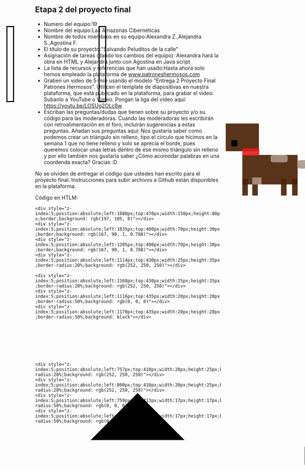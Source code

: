 ## Etapa 2 del proyecto final

- Numero del equipo:19 
- Nombre del equipo:Las Amazonas Cibernéticas
- Nombre de todos miembros en su equipo:Alexandra Z.,Alejandra S.,Agostina F.
- El título de su proyecto:"Salvando Peluditos de la calle"
- Asignación de tareas (dando los cambios del equipo): Alexandra hará la obra en HTML y Alejandra junto con Agostina en Java script
- La lista de recursos y referencias que han usado:Hasta ahora solo hemos empleado la plataforma de www.patroneshermosos.com
- Graben un video de 5-min usando el modelo “Entrega 2 Proyecto Final Patrones Hermosos”. Utilicen el template de diapositivas en nuestra plataforma, que está publicado en la plataforma, para grabar el video. Subanlo a YouTube o Vimeo. Pongan la liga del vídeo aquí: https://youtu.be/LOSUg2OLc8w
- Escriban las preguntas/dudas que tienen sobre su proyecto y/o su código para las moderadoras. Cuando las moderadoras les escribirán con retroalimentación en el foro, incluirán sugerencias a estas preguntas. Añadan sus preguntas aquí: Nos gustaría saber como podemos crear un triángulo sin relleno, tipo el círculo que hicimos en la semana 1 que no tiene relleno y solo se aprecia el borde, pues queremos colocar unas letras dentro de ese mismo triángulo sin relleno y por ello también nos gustaría saber ¿Cómo acomodar palabras en una coordenda exacta? Gracias :D


No se olviden de entregar el código que ustedes han escrito para el proyecto final. Instrucciones para subir archivos a Github están disponibles en la plataforma.

Código en HTLM:

<div style="z-index:5;position:absolute;left:1080px;top:470px;width:150px;height:80px;border;background: rgb(197, 105, 0)"></div>  
<div style="z-index:5;position:absolute;left:1155px;top:470px;width:2px;height:80px;border;background: rgb(0, 0, 0)"></div>  
<div style="z-index:5;position:absolute;left:1149px;top:529px;width:15px;height:20px;border;background: rgb(0, 0, 0)"></div> 
<div style="z-index:4;position:absolute;left:1105px;top:409px;width:100px;height:68px;border;background: rgba(167, 90, 1, 0.788)"></div

    <div style="z-index:5;position:absolute;left:1080px;top:470px;width:150px;height:80px;border;background: rgb(197, 105, 0)"></div>
    <div style="z-index:5;position:absolute;left:1035px;top:400px;width:70px;height:30px;border;background: rgb(167, 90, 1, 0.788)"></div>
    <div style="z-index:5;position:absolute;left:1205px;top:400px;width:70px;height:30px;border;background: rgb(167, 90, 1, 0.788)"></div>
    <div style="z-index:5;position:absolute;left:1114px;top:430px;width:25px;height:35px;border-radius:20%;background: rgb(252, 250, 250)"></div>

    <div style="z-index:5;position:absolute;left:1168px;top:430px;width:25px;height:35px;border-radius:20%;background: rgb(252, 250, 250)"></div>
    <div style="z-index:5;position:absolute;left:1116px;top:435px;width:20px;height:20px;border-radius:50%;background: rgb(0, 0, 0)"></div>
    <div style="z-index:5;position:absolute;left:1170px;top:435px;width:20px;height:20px;border-radius:50%;background: black"></div>

<div style="z-index:5;position:absolute;left:790px;top:485px;width:150px;height:80px;border;background: rgba(73, 31, 3, 0.904)"></div>
<div style="z-index:5;position:absolute;left:790px;top:550px;width:15px;height:45px;border;background: rgba(73, 31, 3, 0.904)"></div>
<div style="z-index:5;position:absolute;left:817px;top:550px;width:15px;height:45px;border;background: rgba(73, 31, 3, 0.904)"></div>
<div style="z-index:5;position:absolute;left:895px;top:550px;width:15px;height:45px;border;background: rgba(73, 31, 3, 0.904)"></div>
<div style="z-index:5;position:absolute;left:925px;top:550px;width:15px;height:45px;border;background: rgba(73, 31, 3, 0.904)"></div>

<div style="z-index:5;position:absolute;left:939px;top:499px;width:50px;height:23px;border-radius:20%;background: rgba(173, 150, 135, 0.904)"></div>
<div style="z-index:5;position:absolute;left:745px;top:400px;width:90px;height:75px;border;background: rgba(73, 31, 3, 0.904)"></div>
<div style="z-index:5;position:absolute;left:790px;top:467px;width:46px;height:20px;border-radius:20%;background: rgba(231, 28, 28, 0.904)"></div>


<div style=" <pre><code>z-index:5; position:absolute; left:785px; top:343px; position: relative; width: 0; height: 0; border-top: 50px solid transparent; border-right: 50px solid rgba(173, 150, 135, 0.904"> </div> 
<div style=" <pre><code>z-index:5; position:absolute; left:730px; top:293px; position: relative; width: 0; height: 0; border-top: 50px solid transparent; border-right: 50px solid rgba(173, 150, 135, 0.904); transform: rotate(90deg)"> </div>
    <div style="z-index:5;position:absolute;left:867px;top:485px;width:46px;height:20px;border-radius:20%;background: rgba(173, 150, 135, 0.904)"></div>
    <div style="z-index:5;position:absolute;left:817px;top:546px;width:25px;height:19px;border;background: rgba(173, 150, 135, 0.904)"></div>

    <div style="z-index:5;position:absolute;left:757px;top:410px;width:20px;height:25px;border-radius:20%;background: rgb(252, 250, 250)"></div>
    <div style="z-index:5;position:absolute;left:800px;top:410px;width:20px;height:25px;border-radius:20%;background: rgb(252, 250, 250)"></div>
    <div style="z-index:5;position:absolute;left:759px;top:413px;width:17px;height:17px;border-radius:50%;background: rgb(0, 0, 0)"></div>
    <div style="z-index:5;position:absolute;left:802px;top:413px;width:17px;height:17px;border-radius:50%;background: rgb(0, 0, 0)"></div>

<div style="z-index:5;position:absolute;left:760px;top:445px;width:17px;height:17px;border-radius:20%;background: rgb(0, 0, 0)"></div>



<div style="z-index:5;position:absolute;left:1000px;top:376px;width:15px;height:200px;border;border: solid rgb(12, 12, 11)"></div>
<div style="z-index:5;position:absolute;left:1290px;top:376px;width:15px;height:200px;border;border: solid rgb(12, 12, 11)"></div>


<div style=" <pre><code>z-index:5; position:absolute; left:1050px; top:170px; position: relative; width: 0; height: 0; border-top: 200px solid transparent; border-right: 200px solid rgb(0, 0, 0); transform: rotate(225deg)""></div> 
    <div style=" <pre><code>z-index:5; position:absolute; left:1058px; top:-26px; position: relative; width: 0; height: 0; border-top: 185px solid transparent; border-right: 185px solid rgb(252, 250, 250); transform: rotate(225deg)""></div> 


<div style="z-index:5;position:absolute;left:150px;top:136px;width:15px;height:200px;border;border: solid rgb(12, 12, 11)"></div>
<div style="z-index:5;position:absolute;left:400px;top:136px;width:15px;height:200px;border;border: solid rgb(12, 12, 11)"></div>
<div style=" <pre><code>z-index:5; position:absolute; left:188px; top:-445px; position: relative; width: 0; height: 0; border-top: 180px solid transparent; border-right: 180px solid rgb(0, 0, 0); transform: rotate(225deg)""></div>

